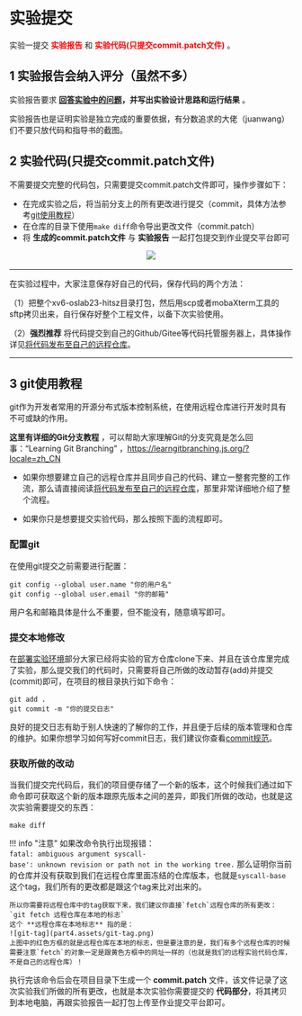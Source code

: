 # 实验提交

实验一提交<font color=red>  **实验报告** </font> 和 <font color=red> **实验代码(只提交commit.patch文件)** </font> 。

## 1 实验报告会纳入评分（虽然不多） 

实验报告要求 **[回答实验中的问题](../part3/#33)，并写出实验设计思路和运行结果** 。

实验报告也是证明实验是独立完成的重要依据，有分数追求的大佬（juanwang）们不要只放代码和指导书的截图。

## 2 实验代码(只提交commit.patch文件)

不需要提交完整的代码包，只需要提交commit.patch文件即可，操作步骤如下：

- 在完成实验之后，将当前分支上的所有更改进行提交（commit，具体方法参考[git使用教程](#3-git)）
- 在仓库的目录下使用`make diff`命令导出更改文件（commit.patch）
- 将 **生成的commit.patch文件** 与 **实验报告** 一起打包提交到作业提交平台即可

<div align="center"> <img src="../part4.assets/image-20230913181456026.png" /> </div>

------

在实验过程中，大家注意保存好自己的代码，保存代码的两个方法：

（1）把整个xv6-oslab23-hitsz目录打包，然后用scp或者mobaXterm工具的sftp拷贝出来，自行保存好整个工程文件，以备下次实验使用。

（2）**强烈推荐** 将代码提交到自己的Github/Gitee等代码托管服务器上，具体操作详见[将代码发布至自己的远程仓库](../../tools/#32)。

------

## 3 git使用教程

git作为开发者常用的开源分布式版本控制系统，在使用远程仓库进行开发时具有不可或缺的作用。

**这里有详细的Git分支教程**  ，可以帮助大家理解Git的分支究竟是怎么回事：“Learning Git Branching” ，https://learngitbranching.js.org/?locale=zh_CN

- 如果你想要建立自己的远程仓库并且同步自己的代码、建立一整套完整的工作流，那么请直接阅读[将代码发布至自己的远程仓库](../../tools/#32)，那里非常详细地介绍了整个流程。

- 如果你只是想要提交实验代码，那么按照下面的流程即可。

### 配置git

在使用git提交之前需要进行配置：

```shell
git config --global user.name "你的用户名"
git config --global user.email "你的邮箱"
```

用户名和邮箱具体是什么不重要，但不能没有，随意填写即可。

### 提交本地修改

在[部署实验环境](../part3/#1)部分大家已经将实验的官方仓库clone下来、并且在该仓库里完成了实验，那么提交我们的代码时，只需要将自己所做的改动暂存(add)并提交(commit)即可，在项目的根目录执行如下命令：

```shell
git add .
git commit -m "你的提交日志"
```

良好的提交日志有助于别人快速的了解你的工作，并且便于后续的版本管理和仓库的维护。如果你想学习如何写好commit日志，我们建议你查看[commit规范](https://zhuanlan.zhihu.com/p/182553920)。

### 获取所做的改动

当我们提交完代码后，我们的项目便存储了一个新的版本，这个时候我们通过如下命令即可获取这个新的版本跟原先版本之间的差异，即我们所做的改动，也就是这次实验需要提交的东西：

```shell
make diff
```

!!! info  "注意"
    如果改命令执行出现报错：
    `fatal: ambiguous argument syscall-base': unknown revision or path not in the working tree.`
    那么证明你当前的仓库并没有获取到我们在远程仓库里面冻结的仓库版本，也就是`syscall-base`这个tag，我们所有的更改都是跟这个tag来比对出来的。
    
    所以你需要将远程仓库中的tag获取下来，我们建议你直接`fetch`远程仓库的所有更改：
    `git fetch 远程仓库在本地的标志`
    这个 **远程仓库在本地标志** 指的是：
    ![git-tag](part4.assets/git-tag.png)
    上图中的红色方框的就是远程仓库在本地的标志，但是要注意的是，我们有多个远程仓库的时候需要注意`fetch`的对象一定是跟黄色方框中的网址一样的（也就是我们的远程实验代码仓库，不是自己的远程仓库）！
    
执行完该命令后会在项目目录下生成一个 **commit.patch** 文件，该文件记录了这次实验我们所做的所有更改，也就是本次实验你需要提交的 **代码部分**，将其拷贝到本地电脑，再跟实验报告一起打包上传至作业提交平台即可。


